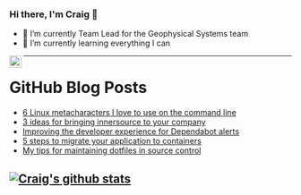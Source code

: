 ### Hi there, I'm Craig 👋

<!--
**CraigTeelFugro/CraigTeelFugro** is a ✨ _special_ ✨ repository because its `README.md` (this file) appears on your GitHub profile.

Here are some ideas to get you started:
-->

- 🔭 I’m currently Team Lead for the Geophysical Systems team
- 🌱 I’m currently learning everything I can

[<img align="left" alt="Craig Teel | LinkedIn" width="22px" src="https://cdn.jsdelivr.net/npm/simple-icons@v3/icons/linkedin.svg" />][linkedin]

---

# GitHub Blog Posts

<!-- BLOG-POST-LIST:START -->
- [6 Linux metacharacters I love to use on the command line](https://opensource.com/article/22/2/metacharacters-linux)
- [3 ideas for bringing innersource to your company](https://opensource.com/article/22/2/3-ways-innersource-company)
- [Improving the developer experience for Dependabot alerts](https://github.blog/2022-02-08-improving-developer-experience-dependabot-alerts/)
- [5 steps to migrate your application to containers](https://opensource.com/article/22/2/migrate-application-containers)
- [My tips for maintaining dotfiles in source control](https://opensource.com/article/22/2/dotfiles-source-control)
<!-- BLOG-POST-LIST:END -->

## [![Craig's github stats](https://github-readme-stats.vercel.app/api?username=craigteelfugro)](https://github.com/anuraghazra/github-readme-stats)


[linkedin]: https://linkedin.com/in/craig-teel-b8786771
